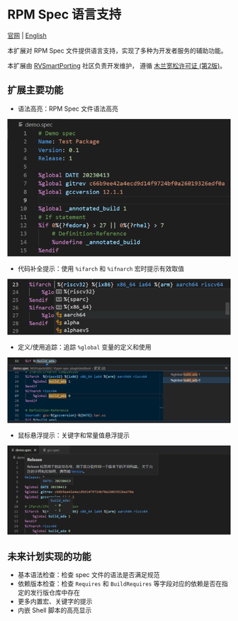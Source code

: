 # RPM Spec 语言支持

[官网](https://gitee.com/rvsmart-porting/rpm-spec-plugin) | [English](README.md)

本扩展对 RPM Spec 文件提供语言支持，实现了多种为开发者服务的辅助功能。

本扩展由 [RVSmartPorting](https://gitee.com/rvsmart-porting) 社区负责开发维护，
遵循 [木兰宽松许可证 (第2版)](http://license.coscl.org.cn/MulanPSL2)。

## 扩展主要功能

+ 语法高亮：RPM Spec 文件语法高亮

![Highlight](./resource/readme-highlight.png)

+ 代码补全提示：使用 `%ifarch` 和 `%ifnarch` 宏时提示有效取值

![Completion](./resource/readme-completion.png)

+ 定义/使用追踪：追踪 `%global` 变量的定义和使用

![Definition/Reference](./resource/readme-defRef.png)

+ 鼠标悬浮提示：关键字和常量值悬浮提示

![Hover Tips](./resource/readme-hover.png)

## 未来计划实现的功能

+ 基本语法检查：检查 spec 文件的语法是否满足规范
+ 依赖版本检查：检查 `Requires` 和 `BuildRequires` 等字段对应的依赖是否在指定的发行版仓库中存在
+ 更多内置宏、关键字的提示
+ 内嵌 Shell 脚本的高亮显示
